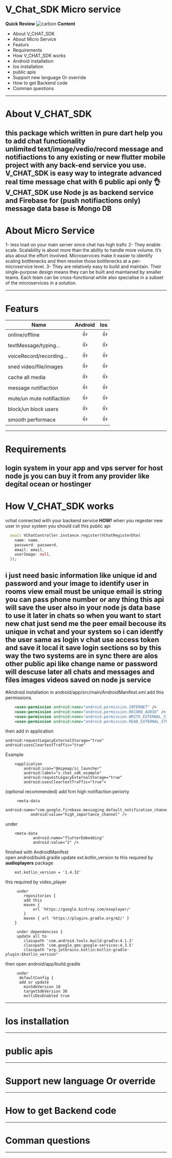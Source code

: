# V_Chat_SDK Micro service
**Quick Review**
![carbon](https://user-images.githubusercontent.com/37384769/137525753-03155709-c903-4b4d-89bf-ee40e0525d63.png)
**Content**
- About V_CHAT_SDK
- About Micro Service
- Featurs
- Requirements
- How V_CHAT_SDK works
- Android installation
- Ios installation
- public apis
- Support new language Or override
- How to get Backend code
- Comman questions
---


# About V_CHAT_SDK
this package which written in pure dart help you to add chat functionality  
unlimited text/image/vedio/record message and notifiactions
to any existing or new flutter mobile  project  with  any **back-end** service you use.
**V_CHAT_SDK** is easy way to integrate advanced real time message chat with 6 public api only 👌
**V_CHAT_SDK** use **Node js** as backend service and **Firebase** for (push notifiactions only) message data base is **Mongo DB**
---
# About Micro Service
1- less load on your main server since chat has high trafic
2- They enable scale. Scalability is about more than the ability to handle more volume. It’s also about the effort involved. Microservices make it easier to identify scaling bottlenecks and then resolve those bottlenecks at a per-microservice level.
3- They are relatively easy to build and maintain. Their single-purpose design means they can be built and maintained by smaller teams. Each team can be cross-functional while also specialise in a subset of the microservices in a solution.

---
# Featurs
| Name          | Android|Ios
| ------------- |:-------------:| -----:|
| online/offline      | 👍 | 👍
| textMessage/typing...      | 👍 |👍 |
| voiceRecord/recording... | 👍 |👍 |
| sned video/file/images | 👍 |👍 |
| cache all media | 👍 |👍 |
| message notifiaction  | 👍 |👍 |
| mute/un mute notifiaction | 👍 |👍 |
| block/un block users | 👍 |👍 |
| smooth performace | 👍 |👍 |
---
# Requirements
login system in your app
and vps server for host node js you can buy it from any provider like degital ocean or hostinger
---
# How V_CHAT_SDK works
vchat connected with your backend service **HOW!**
when you regester new user in your system you should call this public api
```dart
  await VChatController.instance.register(VChatRegisterDto(
    name: name,
    password: password,
    email: email,
    userImage: null,
  ));
```
i just need basic information like unique id and password and your image to identify user in rooms view
email must be unique email is string you can pass phone number or any thing
this api will save the user also in your node js data base to use it later in chats
so when you want to start new chat just send me the peer email becouse its unique in vchat and your system so i can identfy the user
same as login
v chat use access token and save it local it save login sections
so by this way the two systems are in sync
there are alos other public api like change name or password will descuse later
all chats and messages and files images videos saved on node js service
---
#Android installation
in android/app/src/main/AndroidManifest.xml add this permissions.
```xml
    <uses-permission android:name="android.permission.INTERNET" />
    <uses-permission android:name="android.permission.RECORD_AUDIO" />
    <uses-permission android:name="android.permission.WRITE_EXTERNAL_STORAGE"/>
    <uses-permission android:name="android.permission.READ_EXTERNAL_STORAGE"/>
```
then add in application
```
android:requestLegacyExternalStorage="true"
android:usesCleartextTraffic="true"
```
Example
```
    <application
        android:icon="@mipmap/ic_launcher"
        android:label="v_chat_sdk_example"
        android:requestLegacyExternalStorage="true"
        android:usesCleartextTraffic="true">
```
(optional recommended) add
fcm high notifiaction periorty
```
     <meta-data
           android:name="com.google.firebase.messaging.default_notification_channel_id"
           android:value="high_importance_channel" />
```
under
```
    <meta-data
            android:name="flutterEmbedding"
            android:value="2" />
```
finished with AndroidManifest      
open android/build.gradle
update ext.kotlin_version to
this required by **audioplayers** package
```
    ext.kotlin_version = '1.4.32' 
```

this required by video_player
```
     under 
        repositories { 
        add this 
        maven {
            url 'https://google.bintray.com/exoplayer/'
        }
        maven { url 'https://plugins.gradle.org/m2/' }
    }
```

```
     under dependencies {
     update all to  
        classpath 'com.android.tools.build:gradle:4.1.3'
        classpath 'com.google.gms:google-services:4.3.5'
        classpath "org.jetbrains.kotlin:kotlin-gradle-plugin:$kotlin_version"
```
then open android/app/build.gradle
```
     under 
      defaultConfig {
      add or update
        minSdkVersion 18
        targetSdkVersion 30
        multiDexEnabled true 
```
---
# Ios installation
---
# public apis
---
# Support new language Or override
---
# How to get Backend code
---
# Comman questions
---

